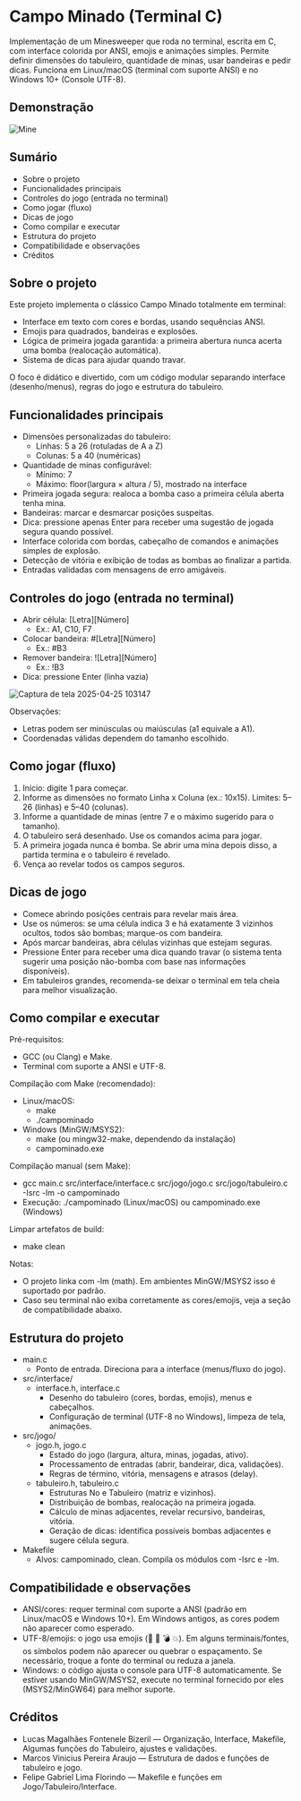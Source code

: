 # Campo Minado (Terminal C)

Implementação de um Minesweeper que roda no terminal, escrita em C, com interface colorida por ANSI, emojis e animações simples. Permite definir dimensões do tabuleiro, quantidade de minas, usar bandeiras e pedir dicas. Funciona em Linux/macOS (terminal com suporte ANSI) e no Windows 10+ (Console UTF-8).


## Demonstração

![Mine](https://github.com/user-attachments/assets/d056ffa8-c19f-4b86-b8c3-e83c34327f05)


## Sumário
- Sobre o projeto
- Funcionalidades principais
- Controles do jogo (entrada no terminal)
- Como jogar (fluxo)
- Dicas de jogo
- Como compilar e executar
- Estrutura do projeto
- Compatibilidade e observações
- Créditos


## Sobre o projeto
Este projeto implementa o clássico Campo Minado totalmente em terminal:
- Interface em texto com cores e bordas, usando sequências ANSI.
- Emojis para quadrados, bandeiras e explosões.
- Lógica de primeira jogada garantida: a primeira abertura nunca acerta uma bomba (realocação automática).
- Sistema de dicas para ajudar quando travar.

O foco é didático e divertido, com um código modular separando interface (desenho/menus), regras do jogo e estrutura do tabuleiro.


## Funcionalidades principais
- Dimensões personalizadas do tabuleiro:
  - Linhas: 5 a 26 (rotuladas de A a Z)
  - Colunas: 5 a 40 (numéricas)
- Quantidade de minas configurável:
  - Mínimo: 7
  - Máximo: floor(largura × altura / 5), mostrado na interface
- Primeira jogada segura: realoca a bomba caso a primeira célula aberta tenha mina.
- Bandeiras: marcar e desmarcar posições suspeitas.
- Dica: pressione apenas Enter para receber uma sugestão de jogada segura quando possível.
- Interface colorida com bordas, cabeçalho de comandos e animações simples de explosão.
- Detecção de vitória e exibição de todas as bombas ao finalizar a partida.
- Entradas validadas com mensagens de erro amigáveis.


## Controles do jogo (entrada no terminal)
- Abrir célula: [Letra][Número]
  - Ex.: A1, C10, F7
- Colocar bandeira: #[Letra][Número]
  - Ex.: #B3
- Remover bandeira: ![Letra][Número]
  - Ex.: !B3
- Dica: pressione Enter (linha vazia)

![Captura de tela 2025-04-25 103147](https://github.com/user-attachments/assets/4dedd519-36c3-401c-b501-e849c692b99d)

Observações:
- Letras podem ser minúsculas ou maiúsculas (a1 equivale a A1).
- Coordenadas válidas dependem do tamanho escolhido.


## Como jogar (fluxo)
1. Início: digite 1 para começar.
2. Informe as dimensões no formato Linha x Coluna (ex.: 10x15). Limites: 5–26 (linhas) e 5–40 (colunas).
3. Informe a quantidade de minas (entre 7 e o máximo sugerido para o tamanho).
4. O tabuleiro será desenhado. Use os comandos acima para jogar.
5. A primeira jogada nunca é bomba. Se abrir uma mina depois disso, a partida termina e o tabuleiro é revelado.
6. Vença ao revelar todos os campos seguros.


## Dicas de jogo
- Comece abrindo posições centrais para revelar mais área.
- Use os números: se uma célula indica 3 e há exatamente 3 vizinhos ocultos, todos são bombas; marque-os com bandeira.
- Após marcar bandeiras, abra células vizinhas que estejam seguras.
- Pressione Enter para receber uma dica quando travar (o sistema tenta sugerir uma posição não-bomba com base nas informações disponíveis).
- Em tabuleiros grandes, recomenda-se deixar o terminal em tela cheia para melhor visualização.


## Como compilar e executar
Pré-requisitos:
- GCC (ou Clang) e Make.
- Terminal com suporte a ANSI e UTF-8.

Compilação com Make (recomendado):
- Linux/macOS:
  - make
  - ./campominado
- Windows (MinGW/MSYS2):
  - make (ou mingw32-make, dependendo da instalação)
  - campominado.exe

Compilação manual (sem Make):
- gcc main.c src/interface/interface.c src/jogo/jogo.c src/jogo/tabuleiro.c -Isrc -lm -o campominado
- Execução: ./campominado (Linux/macOS) ou campominado.exe (Windows)

Limpar artefatos de build:
- make clean

Notas:
- O projeto linka com -lm (math). Em ambientes MinGW/MSYS2 isso é suportado por padrão.
- Caso seu terminal não exiba corretamente as cores/emojis, veja a seção de compatibilidade abaixo.


## Estrutura do projeto
- main.c
  - Ponto de entrada. Direciona para a interface (menus/fluxo do jogo).
- src/interface/
  - interface.h, interface.c
    - Desenho do tabuleiro (cores, bordas, emojis), menus e cabeçalhos.
    - Configuração de terminal (UTF-8 no Windows), limpeza de tela, animações.
- src/jogo/
  - jogo.h, jogo.c
    - Estado do jogo (largura, altura, minas, jogadas, ativo).
    - Processamento de entradas (abrir, bandeirar, dica, validações).
    - Regras de término, vitória, mensagens e atrasos (delay).
  - tabuleiro.h, tabuleiro.c
    - Estruturas No e Tabuleiro (matriz e vizinhos).
    - Distribuição de bombas, realocação na primeira jogada.
    - Cálculo de minas adjacentes, revelar recursivo, bandeiras, vitória.
    - Geração de dicas: identifica possíveis bombas adjacentes e sugere célula segura.
- Makefile
  - Alvos: campominado, clean. Compila os módulos com -Isrc e -lm.


## Compatibilidade e observações
- ANSI/cores: requer terminal com suporte a ANSI (padrão em Linux/macOS e Windows 10+). Em Windows antigos, as cores podem não aparecer como esperado.
- UTF-8/emojis: o jogo usa emojis (🔲 🚩 💣 💥). Em alguns terminais/fontes, os símbolos podem não aparecer ou quebrar o espaçamento. Se necessário, troque a fonte do terminal ou reduza a janela.
- Windows: o código ajusta o console para UTF-8 automaticamente. Se estiver usando MinGW/MSYS2, execute no terminal fornecido por eles (MSYS2/MinGW64) para melhor suporte.


## Créditos
- Lucas Magalhães Fontenele Bizeril — Organização, Interface, Makefile, Algumas funções do Tabuleiro, ajustes e validações.
- Marcos Vinicius Pereira Araujo — Estrutura de dados e funções de tabuleiro e jogo.
- Felipe Gabriel Lima Florindo — Makefile e funções em Jogo/Tabuleiro/Interface.

